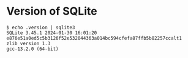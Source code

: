 # Version of SQLite

```
$ echo .version | sqlite3
SQLite 3.45.1 2024-01-30 16:01:20 e876e51a0ed5c5b3126f52e532044363a014bc594cfefa87ffb5b82257ccalt1
zlib version 1.3
gcc-13.2.0 (64-bit)
```


